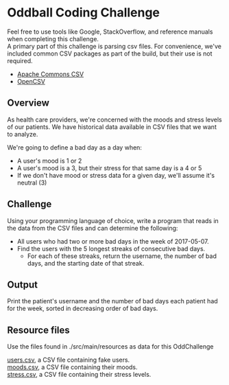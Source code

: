 # Oddball Coding Challenge

Feel free to use tools like Google, StackOverflow, and reference manuals when completing this challenge. \
A primary part of this challenge is parsing csv files. For convenience, we've included common CSV packages as part of the build, but their use is not required.

- [Apache Commons CSV](https://commons.apache.org/proper/commons-csv/user-guide.html#Example:_Parsing_an_Excel_CSV_File)
- [OpenCSV](http://opencsv.sourceforge.net/#reading)

## Overview

As health care providers, we're concerned with the moods and stress levels of our patients. We have historical data available in CSV files that we want to analyze.

We're going to define a bad day as a day when:

- A user's mood is 1 or 2
- A user's mood is a 3, but their stress for that same day is a 4 or 5
- If we don't have mood or stress data for a given day, we'll assume it's neutral (3)

## Challenge

Using your programming language of choice, write a program that reads in the data from the CSV files and can determine the following:

- All users who had two or more bad days in the week of 2017-05-07.
- Find the users with the 5 longest streaks of consecutive bad days. 
    - For each of these streaks, return the username, the number of bad days, and the starting date of that streak.

## Output

Print the patient's username and the number of bad days each patient had for the week, sorted in decreasing order of bad days.

## Resource files

Use the files found in ./src/main/resources as data for this OddChallenge

[users.csv](https://oddball.io/users.csv), a CSV file containing fake users.  
[moods.csv](https://oddball.io/moods.csv), a CSV file containing their moods.  
[stress.csv](https://oddball.io/stress.csv), a CSV file containing their stress levels.
